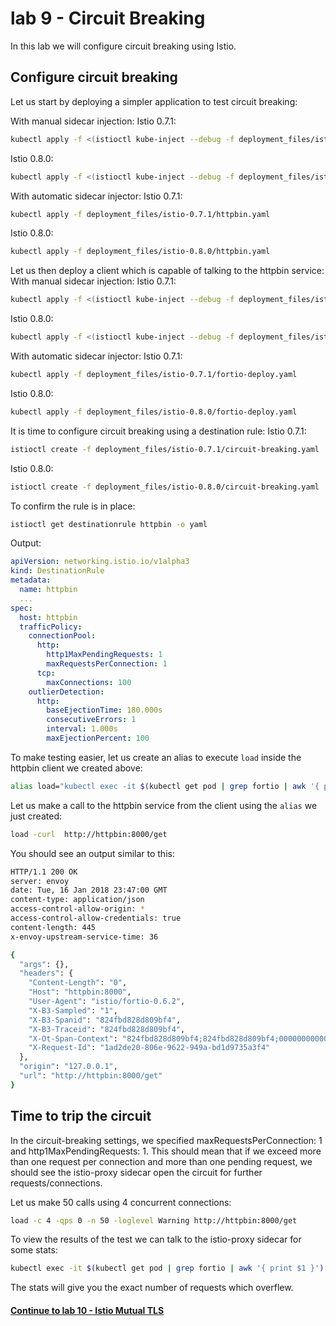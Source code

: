# lab 9 - Circuit Breaking

In this lab we will configure circuit breaking using Istio.

## Configure circuit breaking
Let us start by deploying a simpler application to test circuit breaking:


With manual sidecar injection:
Istio 0.7.1:
```sh
kubectl apply -f <(istioctl kube-inject --debug -f deployment_files/istio-0.7.1/httpbin.yaml)
```

Istio 0.8.0:
```sh
kubectl apply -f <(istioctl kube-inject --debug -f deployment_files/istio-0.8.0/httpbin.yaml)
```

With automatic sidecar injector:
Istio 0.7.1:
```sh
kubectl apply -f deployment_files/istio-0.7.1/httpbin.yaml
```

Istio 0.8.0:
```sh
kubectl apply -f deployment_files/istio-0.8.0/httpbin.yaml
```


Let us then deploy a client which is capable of talking to the httpbin service:
With manual sidecar injection:
Istio 0.7.1:
```sh
kubectl apply -f <(istioctl kube-inject --debug -f deployment_files/istio-0.7.1/fortio-deploy.yaml)
```

Istio 0.8.0:
```sh
kubectl apply -f <(istioctl kube-inject --debug -f deployment_files/istio-0.8.0/fortio-deploy.yaml)
```

With automatic sidecar injector:
Istio 0.7.1:
```sh
kubectl apply -f deployment_files/istio-0.7.1/fortio-deploy.yaml
```

Istio 0.8.0:
```sh
kubectl apply -f deployment_files/istio-0.8.0/fortio-deploy.yaml
```

It is time to configure circuit breaking using a destination rule:
Istio 0.7.1:
```sh
istioctl create -f deployment_files/istio-0.7.1/circuit-breaking.yaml
```

Istio 0.8.0:
```sh
istioctl create -f deployment_files/istio-0.8.0/circuit-breaking.yaml
```

To confirm the rule is in place:
```sh
istioctl get destinationrule httpbin -o yaml
```

Output:
```yaml
apiVersion: networking.istio.io/v1alpha3
kind: DestinationRule
metadata:
  name: httpbin
  ...
spec:
  host: httpbin
  trafficPolicy:
    connectionPool:
      http:
        http1MaxPendingRequests: 1
        maxRequestsPerConnection: 1
      tcp:
        maxConnections: 100
    outlierDetection:
      http:
        baseEjectionTime: 180.000s
        consecutiveErrors: 1
        interval: 1.000s
        maxEjectionPercent: 100
```

To make testing easier, let us create an alias to execute `load` inside the httpbin client we created above:
```sh
alias load="kubectl exec -it $(kubectl get pod | grep fortio | awk '{ print $1 }') -c fortio /usr/local/bin/fortio -- load"
```

Let us make a call to the httpbin service from the client using the `alias` we just created:
```sh
load -curl  http://httpbin:8000/get
```

You should see an output similar to this:
```sh
HTTP/1.1 200 OK
server: envoy
date: Tue, 16 Jan 2018 23:47:00 GMT
content-type: application/json
access-control-allow-origin: *
access-control-allow-credentials: true
content-length: 445
x-envoy-upstream-service-time: 36

{
  "args": {},
  "headers": {
    "Content-Length": "0",
    "Host": "httpbin:8000",
    "User-Agent": "istio/fortio-0.6.2",
    "X-B3-Sampled": "1",
    "X-B3-Spanid": "824fbd828d809bf4",
    "X-B3-Traceid": "824fbd828d809bf4",
    "X-Ot-Span-Context": "824fbd828d809bf4;824fbd828d809bf4;0000000000000000",
    "X-Request-Id": "1ad2de20-806e-9622-949a-bd1d9735a3f4"
  },
  "origin": "127.0.0.1",
  "url": "http://httpbin:8000/get"
}
```

## Time to trip the circuit
In the circuit-breaking settings, we specified maxRequestsPerConnection: 1 and http1MaxPendingRequests: 1. This should mean that if we exceed more than one request per connection and more than one pending request, we should see the istio-proxy sidecar open the circuit for further requests/connections. 

Let us make 50 calls using 4 concurrent connections:
```sh
load -c 4 -qps 0 -n 50 -loglevel Warning http://httpbin:8000/get
```

To view the results of the test we can talk to the istio-proxy sidecar for some stats:
```sh
kubectl exec -it $(kubectl get pod | grep fortio | awk '{ print $1 }')  -c istio-proxy  -- sh -c 'curl localhost:15000/stats' | grep httpbin | grep pending
```

The stats will give you the exact number of requests which overflew.

#### [Continue to lab 10 - Istio Mutual TLS](../lab-10/README.md)

